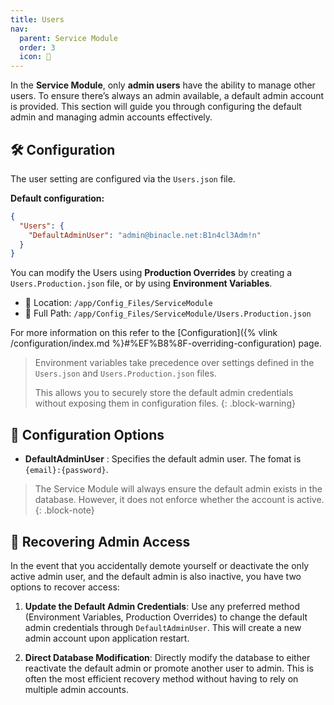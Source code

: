 ```yaml
---
title: Users
nav:
  parent: Service Module
  order: 3
  icon: 👥
---
```



In the **Service Module**, only **admin users** have the ability to manage other users. To ensure there’s always an admin available, a default admin account is provided. This section will guide you through configuring the default admin and managing admin accounts effectively.

## 🛠️ Configuration
The user setting are configured via the `Users.json` file.

**Default configuration:**
```json
{
  "Users": {
    "DefaultAdminUser": "admin@binacle.net:B1n4cl3Adm!n"
  }
}
```

You can modify the Users using **Production Overrides** by creating a `Users.Production.json` file, or by using **Environment Variables**.
- 📁 Location: `/app/Config_Files/ServiceModule`
- 📌 Full Path: `/app/Config_Files/ServiceModule/Users.Production.json`

For more information on this refer to the [Configuration]({% vlink /configuration/index.md %}#%EF%B8%8F-overriding-configuration) page.

> Environment variables take precedence over settings defined in the `Users.json` and `Users.Production.json` files.
>
> This allows you to securely store the default admin credentials without exposing them in configuration files.
{: .block-warning}

## 🔧 Configuration Options
- **DefaultAdminUser** : Specifies the default admin user. The fomat is `{email}:{password}`.

> The Service Module will always ensure the default admin exists in the database. However, it does not enforce whether the account is active.
{: .block-note}


## 🔑 Recovering Admin Access
In the event that you accidentally demote yourself or deactivate the only active admin user, and the default admin is also inactive, you have two options to recover access:

1. **Update the Default Admin Credentials**:
   Use any preferred method (Environment Variables, Production Overrides) to change the default admin credentials through `DefaultAdminUser`. This will create a new admin account upon application restart.

2. **Direct Database Modification**:
   Directly modify the database to either reactivate the default admin or promote another user to admin. This is often the most efficient recovery method without having to rely on multiple admin accounts.
